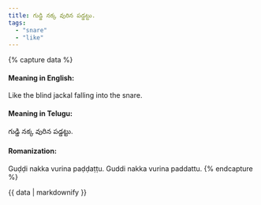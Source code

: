 ```yaml
---
title: గుడ్డి నక్క వురిన పడ్డట్టు.
tags:
  - "snare"
  - "like"
---
```


{% capture data %}
#### Meaning in English:
Like the blind jackal falling into the snare.

#### Meaning in Telugu:
గుడ్డి నక్క వురిన పడ్డట్టు.

#### Romanization:
Guḍḍi nakka vurina paḍḍaṭṭu.
Guddi nakka vurina paddattu.
{% endcapture %}

{{ data | markdownify }}

